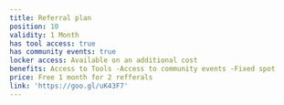 ```yaml
---
title: Referral plan
position: 10
validity: 1 Month
has tool access: true
has community events: true
locker access: Available on an additional cost
benefits: Access to Tools -Access to community events -Fixed spot
price: Free 1 month for 2 refferals
link: 'https://goo.gl/uK43F7'
---
```


